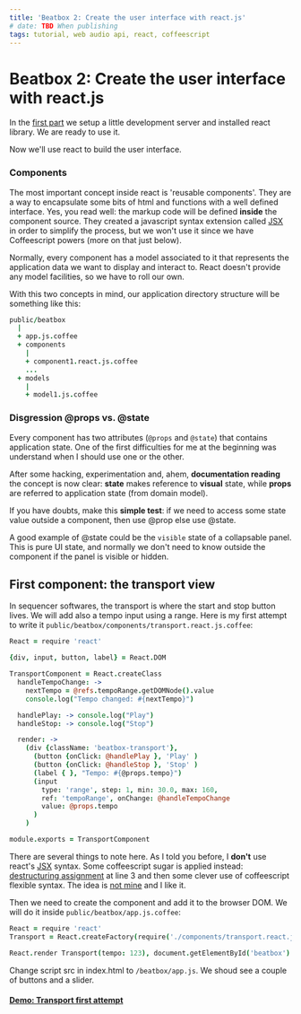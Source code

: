 ```yaml
---
title: 'Beatbox 2: Create the user interface with react.js'
# date: TBD When publishing
tags: tutorial, web audio api, react, coffeescript
---
```


# Beatbox 2: Create the user interface with react.js

In the [first part](/2014/10/31/beatbox-build-a-rhythm-machine-with-react-js.html) we setup a little development server and installed react library. We are ready to use it.

Now we'll use react to build the user interface.

### Components

The most important concept inside react is 'reusable components'. They are a way to encapsulate some bits of html and functions with a well defined interface. Yes, you read well: the markup code will be defined **inside** the component source. They created a javascript syntax extension called [JSX](http://facebook.github.io/react/docs/jsx-in-depth.html) in order to simplify the process, but we won't use it since we have Coffeescript powers (more on that just below).

Normally, every component has a model associated to it that represents the application data we want to display and interact to. React doesn't provide any model facilities, so we have to roll our own.

With this two concepts in mind, our application directory structure will be something like this:

~~~coffee
public/beatbox
  |
  + app.js.coffee
  + components
    |
    + component1.react.js.coffee
    ...
  + models
    |
    + model1.js.coffee
~~~

### Disgression @props vs. @state

Every component has two attributes (`@props` and `@state`) that contains application state. One of the first difficulties for me at the beginning was understand when I should use one or the other.

After some hacking, experimentation and, ahem, **documentation reading** the concept is now clear: **state** makes reference to **visual** state, while **props** are referred to application state (from domain model).

If you have doubts, make this **simple test**: if we need to access some state value outside a component, then use @prop else use @state.

A good example of @state could be the `visible` state of a collapsable panel. This is pure UI state, and normally we don't need to know outside the component if the panel is visible or hidden.

## First component: the transport view

In sequencer softwares, the transport is where the start and stop button lives. We will add also a tempo input using a range.
Here is my first attempt to write it `public/beatbox/components/transport.react.js.coffee`:

~~~coffeescript
React = require 'react'

{div, input, button, label} = React.DOM

TransportComponent = React.createClass
  handleTempoChange: ->
    nextTempo = @refs.tempoRange.getDOMNode().value
    console.log("Tempo changed: #{nextTempo}")

  handlePlay: -> console.log("Play")
  handleStop: -> console.log("Stop")

  render: ->
    (div {className: 'beatbox-transport'},
      (button {onClick: @handlePlay }, 'Play' )
      (button {onClick: @handleStop }, 'Stop' )
      (label { }, "Tempo: #{@props.tempo}")
      (input
        type: 'range', step: 1, min: 30.0, max: 160,
        ref: 'tempoRange', onChange: @handleTempoChange
        value: @props.tempo
      )
    )

module.exports = TransportComponent
~~~

There are several things to note here. As I told you before, I **don't** use react's  [JSX](http://facebook.github.io/react/docs/jsx-in-depth.html) syntax. Some coffeescript sugar is applied instead: [destructuring assignment](http://coffeescript.org/#destructuring) at line 3 and then some clever use of coffeescript flexible syntax. The idea is [not mine](http://blog.vjeux.com/2013/javascript/react-coffeescript.html) and I like it.

Then we need to create the component and add it to the browser DOM. We will do it inside `public/beatbox/app.js.coffee`:

~~~coffeescript
React = require 'react'
Transport = React.createFactory(require('./components/transport.react.js'))

React.render Transport(tempo: 123), document.getElementById('beatbox')
~~~

Change script src in index.html to `/beatbox/app.js`. We shoud see a couple of buttons and a slider.

#### [Demo: Transport first attempt](/beatbox-demo/transport/)
